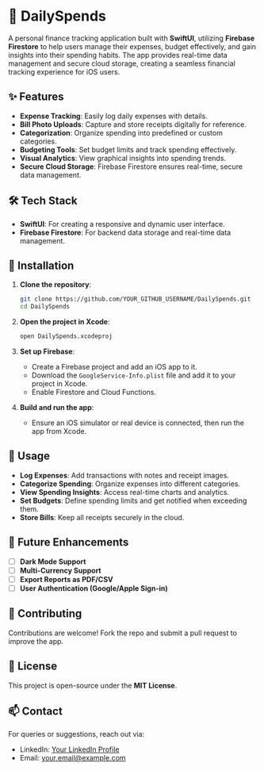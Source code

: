 # 🏦 DailySpends

A personal finance tracking application built with **SwiftUI**, utilizing **Firebase Firestore** to help users manage their expenses, budget effectively, and gain insights into their spending habits. The app provides real-time data management and secure cloud storage, creating a seamless financial tracking experience for iOS users.

## ✨ Features

- **Expense Tracking**: Easily log daily expenses with details.
- **Bill Photo Uploads**: Capture and store receipts digitally for reference.
- **Categorization**: Organize spending into predefined or custom categories.
- **Budgeting Tools**: Set budget limits and track spending effectively.
- **Visual Analytics**: View graphical insights into spending trends.
- **Secure Cloud Storage**: Firebase Firestore ensures real-time, secure data management.

## 🛠️ Tech Stack

- **SwiftUI**: For creating a responsive and dynamic user interface.
- **Firebase Firestore**: For backend data storage and real-time data management.

## 🚀 Installation

1. **Clone the repository**:
    ```bash
    git clone https://github.com/YOUR_GITHUB_USERNAME/DailySpends.git
    cd DailySpends
    ```

2. **Open the project in Xcode**:
    ```bash
    open DailySpends.xcodeproj
    ```

3. **Set up Firebase**:
    - Create a Firebase project and add an iOS app to it.
    - Download the `GoogleService-Info.plist` file and add it to your project in Xcode.
    - Enable Firestore and Cloud Functions.

4. **Build and run the app**:
    - Ensure an iOS simulator or real device is connected, then run the app from Xcode.

## 📌 Usage

- **Log Expenses**: Add transactions with notes and receipt images.
- **Categorize Spending**: Organize expenses into different categories.
- **View Spending Insights**: Access real-time charts and analytics.
- **Set Budgets**: Define spending limits and get notified when exceeding them.
- **Store Bills**: Keep all receipts securely in the cloud.

## 🔮 Future Enhancements

- [ ] **Dark Mode Support**
- [ ] **Multi-Currency Support**
- [ ] **Export Reports as PDF/CSV**
- [ ] **User Authentication (Google/Apple Sign-in)**

## 🤝 Contributing

Contributions are welcome! Fork the repo and submit a pull request to improve the app.

## 📄 License

This project is open-source under the **MIT License**.

## 📫 Contact

For queries or suggestions, reach out via:
- LinkedIn: [Your LinkedIn Profile](https://linkedin.com/in/YOUR_LINKEDIN)
- Email: your.email@example.com
